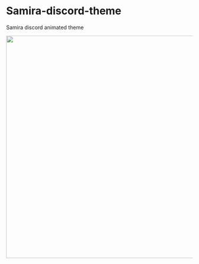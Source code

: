 # Samira-discord-theme
Samira discord animated theme


<img src="https://i.postimg.cc/L5mTv3pC/samira.png" width="600">

